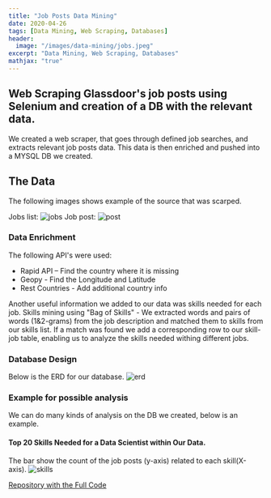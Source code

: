 ```yaml
---
title: "Job Posts Data Mining"
date: 2020-04-26
tags: [Data Mining, Web Scraping, Databases]
header:
  image: "/images/data-mining/jobs.jpeg"
excerpt: "Data Mining, Web Scraping, Databases"
mathjax: "true"
---
```



## Web Scraping Glassdoor's job posts using Selenium and creation of a DB with the relevant data.

We created a web scraper, that goes through defined job searches, and extracts relevant job posts data.
This data is then enriched and pushed into a MYSQL DB we created.

## The Data
The following images shows example of the source that was scarped.

Jobs list:
<img src="{{ site.url }}{{ site.baseurl }}/images/data-mining/GLASSDOOR1.png" alt="jobs">
Job post:
<img src="{{ site.url }}{{ site.baseurl }}/images/data-mining/GLASSDOOR2.png" alt="post">

### Data Enrichment​
The following API's were used:
- Rapid API – Find the country​ where it is missing
- Geopy​ - Find the Longitude and Latitude
- Rest Countries ​- Add additional country info

Another useful information we added to our data was skills needed for each job.
Skills mining using "Bag of Skills" - We extracted words and pairs of words (1&2-grams) from the job description and matched them to skills from our skills list.
If a match was found we add a corresponding row to our skill-job table, enabling us to analyze the skills needed withing different jobs.

### Database Design
Below is the ERD for our database.
<img src="{{ site.url }}{{ site.baseurl }}/images/data-mining/glassdoor5.png" alt="erd">

### Example for possible analysis
We can do many kinds of analysis on the DB we created, below is an example.

#### Top 20 Skills Needed for a Data Scientist within Our Data.
The bar show the count of the job posts (y-axis) related to each skill(X-axis).
<img src="{{ site.url }}{{ site.baseurl }}/images/data-mining/glassdoor6.png" alt="skills">

[Repository with the Full Code](https://github.com/amitf1/Data_Mining_Glassdoor)
